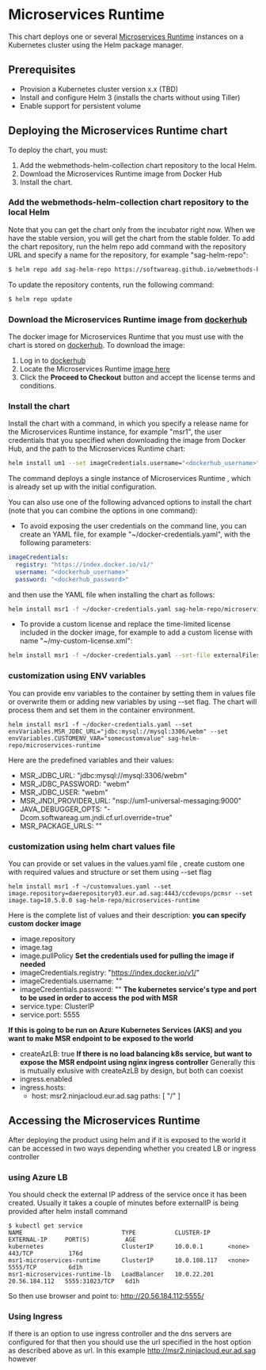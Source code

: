 # Microservices Runtime
This chart deploys one or several [Microservices Runtime](https://hub.docker.com/_/softwareag-webmethods-microservicesruntime) instances on a Kubernetes cluster using the Helm package manager.

## Prerequisites
- Provision a Kubernetes cluster version x.x (TBD)
- Install and configure Helm 3 (installs the charts without using Tiller)
- Enable support for persistent volume

## Deploying the Microservices Runtime chart
To deploy the chart, you must:
1. Add the webmethods-helm-collection chart repository to the local Helm.
2. Download the Microservices Runtime image from Docker Hub
3. Install the chart.

### Add the webmethods-helm-collection chart repository to the local Helm
Note that you can get the chart only from the incubator right now. When we have the stable version, you will get the chart from the stable folder.
To add the chart repository, run the helm repo add command with the repository URL and specify a name for the repository, for example "sag-helm-repo":
```bash
$ helm repo add sag-helm-repo https://softwareag.github.io/webmethods-helm-collection/charts-repo/incubator
```
To update the repository contents, run the following command:
```bash
$ helm repo update
```
### Download the Microservices Runtime image from [dockerhub](https://hub.docker.com)
The docker image for Microservices Runtime that you must use with the chart is stored on [dockerhub](https://hub.docker.com). To download the image:
1. Log in to [dockerhub](https://hub.docker.com)
2. Locate the Microservices Runtime [image here](https://hub.docker.com/_/softwareag-webmethods-microservicesruntime)
3. Click the **Proceed to Checkout** button and accept the license terms and conditions.

### Install the chart
Install the chart with a command, in which you specify a release name for the Microservices Runtime instance, for example "msr1", the user credentials that you specified when downloading the image from Docker Hub, and the path to the Microservices Runtime chart:
```bash
helm install um1 --set imageCredentials.username="<dockerhub_username>" --set imageCredentials.password="<dockerhub_password>"  sag-helm-repo/microservices-runtime
```
The command deploys a single instance of Microservices Runtime , which is already set up with the initial configuration.

You can also use one of the following advanced options to install the chart (note that you can combine the options in one command):
- To avoid exposing the user credentials on the command line, you can create an YAML file, for example "~/docker-credentials.yaml", with the following parameters:
```yaml
imageCredentials:
  registry: "https://index.docker.io/v1/"
  username: "<dockerhub_username>"
  password: "<dockerhub_password>"
```
and then use the YAML file when installing the chart as follows:
```bash
helm install msr1 -f ~/docker-credentials.yaml sag-helm-repo/microservices-runtime
```

- To provide a custom license and replace the time-limited license included in the docker image, for example to add a custom license with name "~/my-custom-license.xml":
``` bash
helm install msr1 -f ~/docker-credentials.yaml --set-file externalFiles.licenseFile=~/my-custom-license.xml   sag-helm-repo/microservices-runtime
```

### customization using ENV variables

You can provide env variables to the container by setting them in values file or overwrite them or adding new variables by using --set flag. The chart will process them and set them in the container environment.

```
helm install msr1 -f ~/docker-credentials.yaml --set envVariables.MSR_JDBC_URL="jdbc:mysql://mysql:3306/webm" --set envVariables.CUSTOMENV_VAR="somecustomvalue" sag-helm-repo/microservices-runtime
```
Here are the predefined variables and their values:

  * MSR_JDBC_URL: "jdbc:mysql://mysql:3306/webm" 
  * MSR_JDBC_PASSWORD: "webm"
  * MSR_JDBC_USER: "webm"
  * MSR_JNDI_PROVIDER_URL: "nsp://um1-universal-messaging:9000"
  * JAVA_DEBUGGER_OPTS: "-Dcom.softwareag.um.jndi.cf.url.override=true"
  * MSR_PACKAGE_URLS: ""


### customization using helm chart values file

You can provide or set values in the values.yaml file , create custom one with required values and structure or set them using --set flag
```
helm install msr1 -f ~/customvalues.yaml --set image.repository=daerepository03.eur.ad.sag:4443/ccdevops/pcmsr --set image.tag=10.5.0.0 sag-helm-repo/microservices-runtime
```
Here is the complete list of values and their description:
**you can specify custom docker image**
  * image.repository
  * image.tag
  * image.pullPolicy
**Set the credentials used for pulling the image if needed**
  * imageCredentials.registry: "https://index.docker.io/v1/"
  * imageCredentials.username: ""
  * imageCredentials.password: ""
**The kubernetes service's type and port to be used in order to access the pod with MSR**  
  * service.type: ClusterIP
  * service.port: 5555
  
**If this is going to be run on Azure Kubernetes Services (AKS) and you want to make MSR endpoint to be exposed to the world**
  * createAzLB: true
**If there is no load balancing k8s service, but want to expose the MSR endpoint using nginx ingress controller** 
Generally this is mutually exlusive with createAzLB by design, but both can coexist
  * ingress.enabled
  * ingress.hosts:
    - host: msr2.ninjacloud.eur.ad.sag
	    paths: [ "/" ]



## Accessing the Microservices Runtime
After deploying the product using helm and if it is exposed to the world it can be accessed in two ways depending whether you created LB or ingress controller

### using Azure LB
You should check the external IP address of the service once it has been created. Usually it takes a couple of minutes before externalIP is being provided after helm install command
```
$ kubectl get service
NAME                            TYPE           CLUSTER-IP     EXTERNAL-IP     PORT(S)          AGE
kubernetes                      ClusterIP      10.0.0.1       <none>          443/TCP          176d
msr1-microservices-runtime      ClusterIP      10.0.108.117   <none>          5555/TCP         6d1h
msr1-microservices-runtime-lb   LoadBalancer   10.0.22.201    20.56.184.112   5555:31023/TCP   6d1h
```
So then use browser and point to: http://20.56.184.112:5555/

### Using Ingress
If there is an option to use ingress controller and the dns servers are configured for that then you should use the url specified in the host option as described above as url. In this example http://msr2.ninjacloud.eur.ad.sag  however
